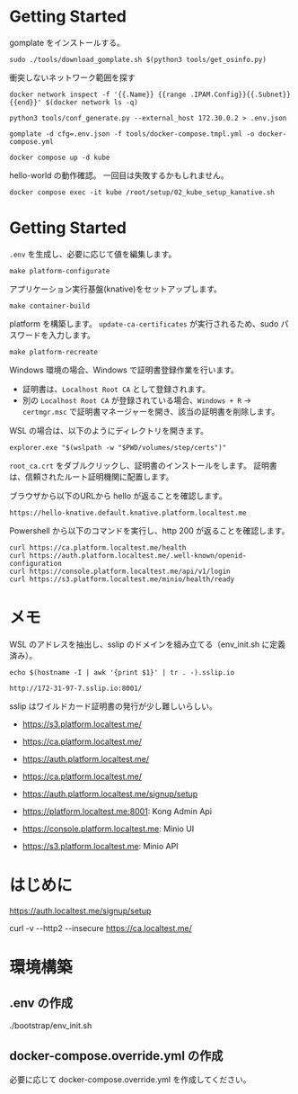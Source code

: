 # Getting Started


gomplate をインストールする。

```
sudo ./tools/download_gomplate.sh $(python3 tools/get_osinfo.py)
```

衝突しないネットワーク範囲を探す

```
docker network inspect -f '{{.Name}} {{range .IPAM.Config}}{{.Subnet}} {{end}}' $(docker network ls -q)
```

```
python3 tools/conf_generate.py --external_host 172.30.0.2 > .env.json
```

```
gomplate -d cfg=.env.json -f tools/docker-compose.tmpl.yml -o docker-compose.yml
```


```
docker compose up -d kube
```

hello-world の動作確認。
一回目は失敗するかもしれません。

```
docker compose exec -it kube /root/setup/02_kube_setup_kanative.sh
```






# Getting Started

`.env` を生成し、必要に応じて値を編集します。

```
make platform-configurate
```

アプリケーション実行基盤(knative)をセットアップします。

```
make container-build
```


platform を構築します。
`update-ca-certificates` が実行されるため、sudo パスワードを入力します。

```
make platform-recreate
```

Windows 環境の場合、Windows で証明書登録作業を行います。

* 証明書は、`Localhost Root CA` として登録されます。
* 別の `Localhost Root CA` が登録されている場合、`Windows + R` -> `certmgr.msc` で証明書マネージャーを開き、該当の証明書を削除します。


WSL の場合は、以下のようにディレクトリを開きます。

```
explorer.exe "$(wslpath -w "$PWD/volumes/step/certs")"
```

`root_ca.crt` をダブルクリックし、証明書のインストールをします。
証明書は、信頼されたルート証明機関に配置します。


ブラウザから以下のURLから hello が返ることを確認します。

```
https://hello-knative.default.knative.platform.localtest.me
```


Powershell から以下のコマンドを実行し、http 200 が返ることを確認します。

```
curl https://ca.platform.localtest.me/health
curl https://auth.platform.localtest.me/.well-known/openid-configuration 
curl https://console.platform.localtest.me/api/v1/login
curl https://s3.platform.localtest.me/minio/health/ready
```


# メモ

WSL のアドレスを抽出し、sslip のドメインを組み立てる（env_init.sh に定義済み）。

```
echo $(hostname -I | awk '{print $1}' | tr . -).sslip.io
```

```
http://172-31-97-7.sslip.io:8001/
```

sslip はワイルドカード証明書の発行が少し難しいらしい。



* https://s3.platform.localtest.me/
* https://ca.platform.localtest.me/
* https://auth.platform.localtest.me/

* https://ca.platform.localtest.me/
* https://auth.platform.localtest.me/signup/setup
* https://platform.localtest.me:8001: Kong Admin Api
* https://console.platform.localtest.me: Minio UI
* https://s3.platform.localtest.me: Minio API

# はじめに

https://auth.localtest.me/signup/setup


curl -v --http2 --insecure https://ca.localtest.me/



# 環境構築

## .env の作成

./bootstrap/env_init.sh

## docker-compose.override.yml の作成

必要に応じて docker-compose.override.yml を作成してください。
